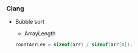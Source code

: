 ### Clang
 
- Bubble sort

    - ArrayLength 
    ```C
    countArrLen = sizeof(arr) / sizeof(arr[0]);
    ```